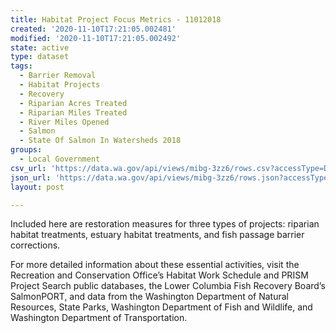 ```yaml
---
title: Habitat Project Focus Metrics - 11012018
created: '2020-11-10T17:21:05.002481'
modified: '2020-11-10T17:21:05.002492'
state: active
type: dataset
tags:
  - Barrier Removal
  - Habitat Projects
  - Recovery
  - Riparian Acres Treated
  - Riparian Miles Treated
  - River Miles Opened
  - Salmon
  - State Of Salmon In Watersheds 2018
groups:
  - Local Government
csv_url: 'https://data.wa.gov/api/views/mibg-3zz6/rows.csv?accessType=DOWNLOAD'
json_url: 'https://data.wa.gov/api/views/mibg-3zz6/rows.json?accessType=DOWNLOAD'
layout: post

---
```

Included here are restoration measures for three types of projects: riparian habitat treatments, estuary habitat treatments, and fish passage barrier corrections.

For more detailed information about these essential activities, visit the Recreation and Conservation Office’s Habitat Work Schedule and PRISM Project Search public databases, the Lower Columbia Fish Recovery Board’s SalmonPORT, and data from the Washington Department of Natural Resources, State Parks, Washington Department of Fish and Wildlife, and Washington Department of Transportation.
